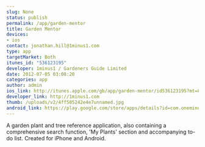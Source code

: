 ```yaml
--- 
slug: None
status: publish
permalink: /app/garden-mentor
title: Garden Mentor
devices: 
- ios
contact: jonathan.hill@1minus1.com
type: app
targetMarket: Both
itunes_id: "536123195"
developer: 1minus1 / Gardeners Guide Limited
date: 2012-07-05 03:08:20
categories: app
author: admin
ios_link: http://itunes.apple.com/gb/app/garden-mentor/id536123195?mt=8
developer_link: http://1minus1.com
thumb: /uploads/v2/4ff505242e4e7unnamed.jpg
android_link: https://play.google.com/store/apps/details?id=com.oneminusone.gardenmentor
---
```



A garden plant and tree reference application, also containing a comprehensive search function, 'My Plants' section and accompanying to-do list. Created for iPhone and Android. 
